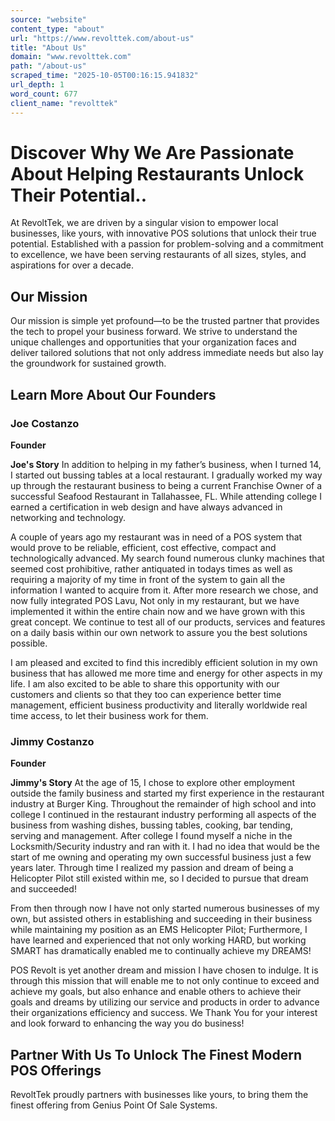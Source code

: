 ```yaml
---
source: "website"
content_type: "about"
url: "https://www.revolttek.com/about-us"
title: "About Us"
domain: "www.revolttek.com"
path: "/about-us"
scraped_time: "2025-10-05T00:16:15.941832"
url_depth: 1
word_count: 677
client_name: "revolttek"
---
```


# Discover Why We Are Passionate About Helping Restaurants Unlock Their Potential..

At RevoltTek, we are driven by a singular vision to empower local businesses, like yours, with innovative POS solutions that unlock their true potential. Established with a passion for problem-solving and a commitment to excellence, we have been serving restaurants of all sizes, styles, and aspirations for over a decade.

## Our Mission
Our mission is simple yet profound—to be the trusted partner that provides the tech to propel your business forward. We strive to understand the unique challenges and opportunities that your organization faces and deliver tailored solutions that not only address immediate needs but also lay the groundwork for sustained growth.

## Learn More About Our Founders

### Joe Costanzo

**Founder**

**Joe's Story**
In addition to helping in my father’s business, when I turned 14, I started out bussing tables at a local restaurant. I gradually worked my way up through the restaurant business to being a current Franchise Owner of a successful Seafood Restaurant in Tallahassee, FL. While attending college I earned a certification in web design and have always advanced in networking and technology.

A couple of years ago my restaurant was in need of a POS system that would prove to be reliable, efficient, cost effective, compact and technologically advanced. My search found numerous clunky machines that seemed cost prohibitive, rather antiquated in todays times as well as requiring a majority of my time in front of the system to gain all the information I wanted to acquire from it. After more research we chose, and now fully integrated POS Lavu, Not only in my restaurant, but we have implemented it within the entire chain now and we have grown with this great concept. We continue to test all of our products, services and features on a daily basis within our own network to assure you the best solutions possible.

I am pleased and excited to find this incredibly efficient solution in my own business that has allowed me more time and energy for other aspects in my life. I am also excited to be able to share this opportunity with our customers and clients so that they too can experience better time management, efficient business productivity and literally worldwide real time access, to let their business work for them.

### Jimmy Costanzo

**Founder**

**Jimmy's Story**
At the age of 15, I chose to explore other employment outside the family business and started my first experience in the restaurant industry at Burger King. Throughout the remainder of high school and into college I continued in the restaurant industry performing all aspects of the business from washing dishes, bussing tables, cooking, bar tending, serving and management. After college I found myself a niche in the Locksmith/Security industry and ran with it. I had no idea that would be the start of me owning and operating my own successful business just a few years later. Through time I realized my passion and dream of being a Helicopter Pilot still existed within me, so I decided to pursue that dream and succeeded!

From then through now I have not only started numerous businesses of my own, but assisted others in establishing and succeeding in their business while maintaining my position as an EMS Helicopter Pilot; Furthermore, I have learned and experienced that not only working HARD, but working SMART has dramatically enabled me to continually achieve my DREAMS!

POS Revolt is yet another dream and mission I have chosen to indulge. It is through this mission that will enable me to not only continue to exceed and achieve my goals, but also enhance and enable others to achieve their goals and dreams by utilizing our service and products in order to advance their organizations efficiency and success. We Thank You for your interest and look forward to enhancing the way you do business!

## Partner With Us To Unlock The Finest Modern POS Offerings

RevoltTek proudly partners with businesses like yours, to bring them the finest offering from Genius Point Of Sale Systems.